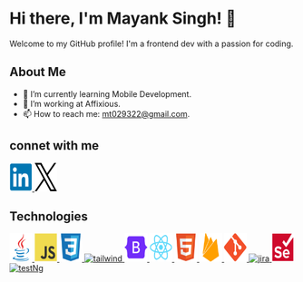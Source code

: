 
# Hi there, I'm Mayank Singh! 👋

Welcome to my GitHub profile! I'm a frontend dev with a passion for coding.

## About Me

- 🌱 I’m currently learning Mobile Development.
- 💼 I’m working at Affixious.
- 📫 How to reach me: mt029322@gmail.com.


## connet with me

<a href="https://www.linkedin.com/in/mayanksingh-/">
  <img height="50" src="https://raw.githubusercontent.com/devicons/devicon/master/icons/linkedin/linkedin-original.svg" alt="LinkedIn" width="40" height="40"/>
</a>
<a href="https://x.com/MayankSingh_121">
  <img height="50" src="https://raw.githubusercontent.com/devicons/devicon/master/icons/twitter/twitter-original.svg" alt="LinkedIn" width="40" height="36"/>
</a>

## Technologies

<a href="https://docs.oracle.com/en/java/">
  <img height="50" src="https://raw.githubusercontent.com/devicons/devicon/master/icons/java/java-original.svg" alt="LinkedIn" width="40" height="40"/>
</a>
<a href="https://developer.mozilla.org/en-US/docs/Web/JavaScript">
  <img height="50" src="https://raw.githubusercontent.com/devicons/devicon/master/icons/javascript/javascript-original.svg" alt="LinkedIn" width="40" height="36"/>
</a>
<a href="https://developer.mozilla.org/en-US/docs/Web/CSS">
  <img height="50" src="https://raw.githubusercontent.com/devicons/devicon/master/icons/css3/css3-original.svg" alt="LinkedIn" width="40" height="36"/>
</a>
<a href="https://tailwindcss.com/">
  <img height="50" src="https://upload.wikimedia.org/wikipedia/commons/d/d5/Tailwind_CSS_Logo.svg" alt="tailwind" width="40" height="36"/>
</a>
<a href="https://getbootstrap.com/docs/4.1/getting-started/introduction/">
  <img height="50" src="https://raw.githubusercontent.com/devicons/devicon/master/icons/bootstrap/bootstrap-plain.svg" alt="bootstrap" width="40" height="36"/>
</a>
<a href="https://react.dev/">
  <img height="50" src="https://raw.githubusercontent.com/devicons/devicon/master/icons/react/react-original.svg" alt="react" width="40" height="36"/>
</a>
<a href="https://developer.mozilla.org/en-US/docs/Web/HTML">
  <img height="50" src="https://raw.githubusercontent.com/devicons/devicon/master/icons/html5/html5-original.svg" alt="html" width="40" height="36"/>
</a>
<a href="https://firebase.google.com/docs">
  <img height="50" src="https://raw.githubusercontent.com/devicons/devicon/master/icons/firebase/firebase-plain.svg" alt="firebase" width="40" height="36"/>
</a>
<a href="https://www.git-scm.com/doc">
  <img height="50" src="https://raw.githubusercontent.com/devicons/devicon/master/icons/git/git-original.svg" alt="git" width="40" height="36"/>
</a>
<a href="https://confluence.atlassian.com/jira">
  <img height="50" src="https://cdn.jsdelivr.net/gh/devicons/devicon/icons/jira/jira-original.svg" alt="jira" width="40" height="36"/>
</a>
<a href="https://www.selenium.dev/documentation/">
  <img height="50" src="https://raw.githubusercontent.com/devicons/devicon/master/icons/selenium/selenium-original.svg" alt="Selenium" width="40" height="36"/>
</a>
<a href="https://testng-docs.readthedocs.io/">
  <img height="50" src="https://avatars.githubusercontent.com/u/15051361?s=200&v=4" alt="testNg" width="40" height="36"/>
</a>
